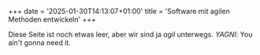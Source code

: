 +++
date = '2025-01-30T14:13:07+01:00'
title = 'Software mit agilen Methoden entwickeln'
+++

Diese Seite ist noch etwas leer, aber wir sind ja _agil_ unterwegs. _YAGNI_: You ain't gonna need it.
